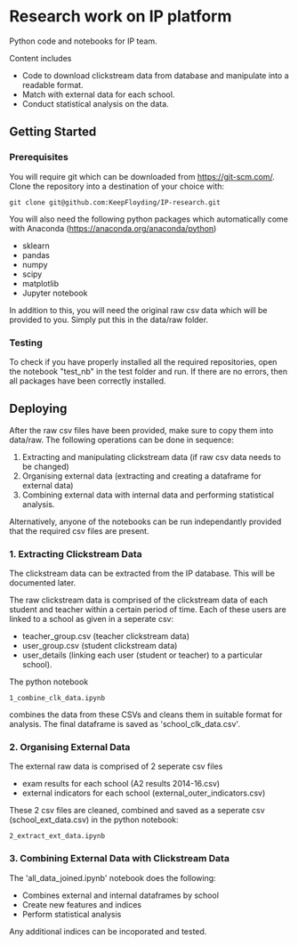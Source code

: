 # Research work on IP platform

Python code and notebooks for IP team. 

Content includes

* Code to download clickstream data from database and manipulate into a readable format.
* Match with external data for each school. 
* Conduct statistical analysis on the data. 

## Getting Started

### Prerequisites

You will require git which can be downloaded from https://git-scm.com/. 
Clone the repository into a destination of your choice with:

```
git clone git@github.com:KeepFloyding/IP-research.git
```

You will also need the following python packages which automatically come with Anaconda (https://anaconda.org/anaconda/python)

* sklearn
* pandas
* numpy
* scipy
* matplotlib
* Jupyter notebook

In addition to this, you will need the original raw csv data which will be provided to you. Simply put this in the data/raw folder. 

### Testing 

To check if you have properly installed all the required repositories, open the notebook "test_nb" in the test folder and run. If there are no errors, then all packages have been correctly installed. 

## Deploying

After the raw csv files have been provided, make sure to copy them into data/raw. The following operations can be done in sequence:

1. Extracting and manipulating clickstream data (if raw csv data needs to be changed) 
2. Organising external data (extracting and creating a dataframe for external data)
3. Combining external data with internal data and performing statistical analysis. 

Alternatively, anyone of the notebooks can be run independantly provided that the required csv files are present. 

### 1. Extracting Clickstream Data

The clickstream data can be extracted from the IP database. This will be documented later. 

The raw clickstream data is comprised of the clickstream data of each student and teacher within a certain period of time. Each of these users are linked to a school as given in a seperate csv:

* teacher_group.csv (teacher clickstream data)
* user_group.csv (student clickstream data)
* user_details (linking each user (student or teacher) to a particular school). 

The python notebook 

```
1_combine_clk_data.ipynb 
```

combines the data from these CSVs and cleans them in suitable format for analysis. The final dataframe is saved as 'school_clk_data.csv'.


### 2. Organising External Data

The external raw data is comprised of 2 seperate csv files

* exam results for each school (A2 results 2014-16.csv)
* external indicators for each school (external_outer_indicators.csv)

These 2 csv files are cleaned, combined and saved as a seperate csv (school_ext_data.csv) in the python notebook:

```
2_extract_ext_data.ipynb
```

### 3. Combining External Data with Clickstream Data

The 'all_data_joined.ipynb' notebook does the following:

* Combines external and internal dataframes by school
* Create new features and indices
* Perform statistical analysis

Any additional indices can be incoporated and tested. 
